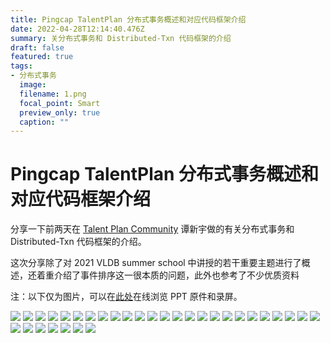 ```yaml
---
title: Pingcap TalentPlan 分布式事务概述和对应代码框架介绍
date: 2022-04-28T12:14:40.476Z
summary: 关分布式事务和 Distributed-Txn 代码框架的介绍
draft: false
featured: true
tags:
- 分布式事务
  image:
  filename: 1.png
  focal_point: Smart
  preview_only: true
  caption: ""
---
```

Pingcap TalentPlan 分布式事务概述和对应代码框架介绍
================

分享一下前两天在 [Talent Plan Community](https://tidb.net/talent-plan) 谭新宇做的有关分布式事务和 Distributed-Txn 代码框架的介绍。

这次分享除了对 2021 VLDB summer school 中讲授的若干重要主题进行了概述，还着重介绍了事件排序这一很本质的问题，此外也参考了不少优质资料

注：以下仅为图片，可以在[此处](https://pingcap.feishu.cn/drive/folder/fldcn9zPuLSTqoL2JDQOT5jbpQd)在线浏览 PPT 原件和录屏。

![](1.png)
![](2.png)
![](3.png)
![](4.png)
![](5.png)
![](6.png)
![](7.png)
![](8.png)
![](9.png)
![](10.png)
![](11.png)
![](12.png)
![](13.png)
![](14.png)
![](15.png)
![](16.png)
![](17.png)
![](18.png)
![](19.png)
![](20.png)
![](21.png)
![](22.png)
![](23.png)
![](24.png)
![](25.png)
![](26.png)
![](27.png)
![](28.png)
![](29.png)
![](30.png)
![](31.png)
![](32.png)

